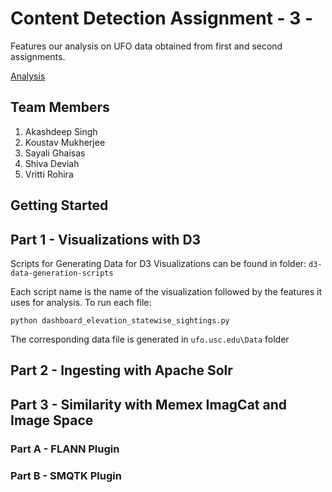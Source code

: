 # Content Detection Assignment - 3 - 

Features our analysis on UFO data obtained from first and second assignments. 

[Analysis](http://ufo.usc.edu)

## Team Members

1.  Akashdeep Singh
2.  Koustav Mukherjee
3.  Sayali Ghaisas
4.  Shiva Deviah
5.  Vritti Rohira

## Getting Started

## Part 1 - Visualizations with D3

Scripts for Generating Data for D3 Visualizations can be found in folder: `d3-data-generation-scripts`

Each script name is the name of the visualization followed by the features it uses for analysis. 
To run each file: 

	python dashboard_elevation_statewise_sightings.py

The corresponding data file is generated in `ufo.usc.edu\Data` folder

## Part 2 - Ingesting with Apache Solr

## Part 3 - Similarity with Memex ImagCat and Image Space

### Part A - FLANN Plugin 

### Part B - SMQTK Plugin  
